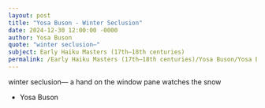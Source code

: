 ```yaml
---
layout: post
title: "Yosa Buson - Winter Seclusion"
date: 2024-12-30 12:00:00 -0000
author: Yosa Buson
quote: "winter seclusion—"
subject: Early Haiku Masters (17th–18th centuries)
permalink: /Early Haiku Masters (17th–18th centuries)/Yosa Buson/Yosa Buson - Winter Seclusion
---
```


winter seclusion—
a hand on the window pane
watches the snow

- Yosa Buson
